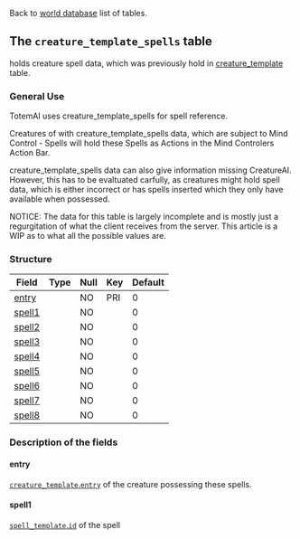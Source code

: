 Back to [world database](https://github.com/cmangos/issues/wiki/Mangosdb_struct) list of tables.

## The `creature_template_spells` table

holds creature spell data, which was previously hold in [creature_template](https://github.com/cmangos/issues/wiki/creature_template) table.

### General Use

TotemAI uses creature_template_spells for spell reference.

Creatures of with creature_template_spells data, which are subject to Mind Control - Spells will hold these Spells as Actions in the Mind Controlers Action Bar.

creature_template_spells data can also give information missing CreatureAI. However, this has to be evaltuated carfully, as creatures might hold spell data, which is either incorrect or has spells inserted which they only have available when possessed.

NOTICE: The data for this table is largely incomplete and is mostly just a regurgitation of what the client receives from the server. This article is a WIP as to what all the possible values are.

### Structure

| Field | Type | Null | Key | Default |
| --- | --- | --- | --- | --- |
|[entry](creature_template_spells#entry)||NO|PRI|0|
|[spell1](creature_template_spells#spell1)||NO||0|
|[spell2](creature_template_spells#spell2)||NO||0|
|[spell3](creature_template_spells#spell3)||NO||0|
|[spell4](creature_template_spells#spell4)||NO||0|
|[spell5](creature_template_spells#spell4)||NO||0|
|[spell6](creature_template_spells#spell4)||NO||0|
|[spell7](creature_template_spells#spell4)||NO||0|
|[spell8](creature_template_spells#spell4)||NO||0|

### Description of the fields

#### entry

[`creature_template`.`entry`](Creature_template#entry) of the creature possessing these spells.

#### spell1

[`spell_template`.`id`](spell_template#id) of the spell